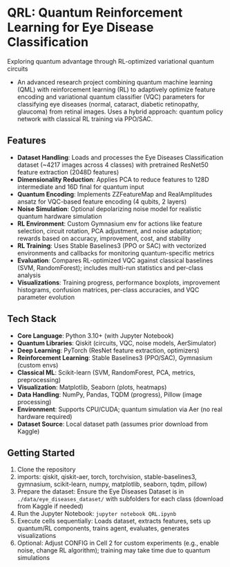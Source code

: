 # QRL: Quantum Reinforcement Learning for Eye Disease Classification

Exploring quantum advantage through RL-optimized variational quantum circuits

- An advanced research project combining quantum machine learning (QML) with reinforcement learning (RL) to adaptively optimize feature encoding and variational quantum classifier (VQC) parameters for classifying eye diseases (normal, cataract, diabetic retinopathy, glaucoma) from retinal images. Uses a hybrid approach: quantum policy network with classical RL training via PPO/SAC.

## Features

- **Dataset Handling**: Loads and processes the Eye Diseases Classification dataset (~4217 images across 4 classes) with pretrained ResNet50 feature extraction (2048D features)
- **Dimensionality Reduction**: Applies PCA to reduce features to 128D intermediate and 16D final for quantum input
- **Quantum Encoding**: Implements ZZFeatureMap and RealAmplitudes ansatz for VQC-based feature encoding (4 qubits, 2 layers)
- **Noise Simulation**: Optional depolarizing noise model for realistic quantum hardware simulation
- **RL Environment**: Custom Gymnasium env for actions like feature selection, circuit rotation, PCA adjustment, and noise adaptation; rewards based on accuracy, improvement, cost, and stability
- **RL Training**: Uses Stable Baselines3 (PPO or SAC) with vectorized environments and callbacks for monitoring quantum-specific metrics
- **Evaluation**: Compares RL-optimized VQC against classical baselines (SVM, RandomForest); includes multi-run statistics and per-class analysis
- **Visualizations**: Training progress, performance boxplots, improvement histograms, confusion matrices, per-class accuracies, and VQC parameter evolution

## Tech Stack

- **Core Language**: Python 3.10+ (with Jupyter Notebook)
- **Quantum Libraries**: Qiskit (circuits, VQC, noise models, AerSimulator)
- **Deep Learning**: PyTorch (ResNet feature extraction, optimizers)
- **Reinforcement Learning**: Stable Baselines3 (PPO/SAC), Gymnasium (custom envs)
- **Classical ML**: Scikit-learn (SVM, RandomForest, PCA, metrics, preprocessing)
- **Visualization**: Matplotlib, Seaborn (plots, heatmaps)
- **Data Handling**: NumPy, Pandas, TQDM (progress), Pillow (image processing)
- **Environment**: Supports CPU/CUDA; quantum simulation via Aer (no real hardware required)
- **Dataset Source**: Local dataset path (assumes prior download from Kaggle)

## Getting Started

1. Clone the repository
2. imports: qiskit, qiskit-aer, torch, torchvision, stable-baselines3, gymnasium, scikit-learn, numpy, matplotlib, seaborn, tqdm, pillow)
3. Prepare the dataset: Ensure the Eye Diseases Dataset is in `./data/eye_diseases_dataset/` with subfolders for each class (download from Kaggle if needed)
4. Run the Jupyter Notebook: `jupyter notebook QRL.ipynb`
5. Execute cells sequentially: Loads dataset, extracts features, sets up quantum/RL components, trains agent, evaluates, generates visualizations
6. Optional: Adjust CONFIG in Cell 2 for custom experiments (e.g., enable noise, change RL algorithm); training may take time due to quantum simulations
